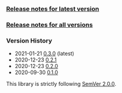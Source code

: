 ### [Release notes for latest version](latest.md)

### [Release notes for all versions](full.md)

### Version History

* 2021-01-21 [0.3.0](0.3.0.md) (latest)
* 2020-12-23 [0.2.1](0.2.1.md)
* 2020-12-23 [0.2.0](0.2.0.md)
* 2020-09-30 [0.1.0](0.1.0.md)


This library is strictly following [SemVer 2.0.0](https://semver.org/spec/v2.0.0.html).